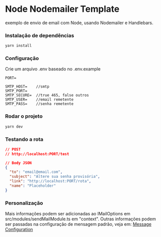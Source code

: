 # Node Nodemailer Template

exemplo de envio de email com Node, usando Nodemailer e Handlebars.

### Instalação de dependências

```bash
yarn install
```

### Configuração

Crie um arquivo .env baseado no .env.example

```env
PORT=

SMTP_HOST=    //smtp
SMTP_PORT=
SMTP_SECURE=  //true 465, false outros
SMTP_USER=    //email remetente
SMTP_PASS=    //senha remetente
```

### Rodar o projeto

```bash
yarn dev
```

### Testando a rota

```JSON
// POST
// http://localhost:PORT/test

// Body JSON
{
  "to": "email@email.com",
  "subject": "Altere sua senha provisória",
  "link": "http://localhost:PORT/rota",
  "name": "Placeholder"
}
```

### Personalização

Mais informações podem ser adicionadas ao IMailOptions em src/modules/sendMailModule.ts em "context". Outras informações podem ser passadas na configuração de mensagem padrão, veja em: [Message Configuration](https://nodemailer.com/message/)
